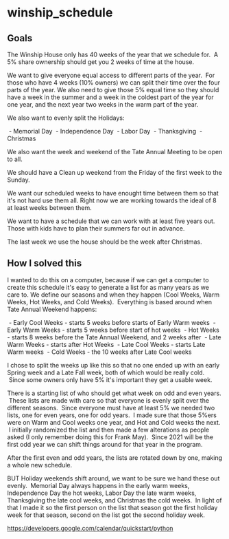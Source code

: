 # winship_schedule

## Goals

The Winship House only has 40 weeks of the year that we schedule for.  A 5% share ownership should get you 2 weeks of time at the house.

We want to give everyone equal access to different parts of the year.  For those who have 4 weeks (10% owners) we can split their time over the four parts of the year. We also need to give those 5% equal time so they should have a week in the summer and a week in the coldest part of the year for one year, and the next year two weeks in the warm part of the year.

We also want to evenly split the Holidays:

 - Memorial Day
 - Independence Day
 - Labor Day
 - Thanksgiving
 - Christmas

We also want the week and weekend of the Tate Annual Meeting to be open to all.

We should have a Clean up weekend from the Friday of the first week to the Sunday.

We want our scheduled weeks to have enought time between them so that it's not hard use them all.  Right now we are working towards the ideal of 8 at least weeks between them.

We want to have a schedule that we can work with at least five years out.   Those with kids have to plan their summers far out in advance.

The last week we use the house should be the week after Christmas.


## How I solved this

I wanted to do this on a computer, because if we can get a computer to create this schedule it's easy to generate a list for as many years as we care to.
We define our seasons and when they happen (Cool Weeks, Warm Weeks, Hot Weeks, and Cold Weeks).  Everything is based around when Tate Annual Weekend happens:

 - Early Cool Weeks - starts 5 weeks before starts of Early Warm weeks
 - Early Warm Weeks - starts 5 weeks before start of hot weeks
 - Hot Weeks - starts 8 weeks before the Tate Annual Weekend, and 2 weeks after
 - Late Warm Weeks - starts after Hot Weeks
 - Late Cool Weeks - starts Late Warm weeks
 - Cold Weeks - the 10 weeks after Late Cool weeks

I chose to split the weeks up like this so that no one ended up with an early Spring week and a Late Fall week, both of which would be really cold.  Since some owners only have 5% it's important they get a usable week.

There is a starting list of who should get what week on odd and even years.  These lists are made with care so that everyone is evenly split over the different seasons.  Since everyone must have at least 5% we needed two lists, one for even years, one for odd years.  I made sure that those 5%ers were on Warm and Cool weeks one year, and Hot and Cold weeks the next.  I initially randomized the list and then made a few alterations as people asked (I only remember doing this for Frank May).  Since 2021 will be the first odd year we can shift things around for that year in the program.

After the first even and odd years, the lists are rotated down by one, making a whole new schedule.

BUT Holiday weekends shift around, we want to be sure we hand these out evenly.  Memorial Day always happens in the early warm weeks, Independence Day the hot weeks, Labor Day the late warm weeks, Thanksgiving the late cool weeks, and Christmas the cold weeks.  In light of that I made it so the first person on the list that season got the first holiday week for that season, second on the list got the second holiday week.

https://developers.google.com/calendar/quickstart/python
